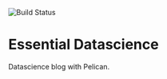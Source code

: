 ![Build Status](https://travis-ci.org/mnbvcxz010308/vipings-blog-source.svg?branch=dev)
# Essential Datascience
Datascience blog with Pelican.
